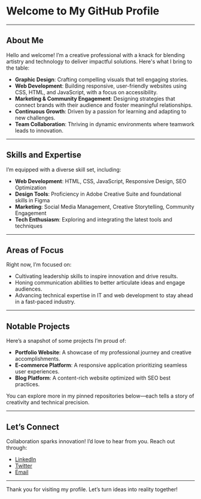 # Welcome to My GitHub Profile

---

## About Me
Hello and welcome! I’m a creative professional with a knack for blending artistry and technology to deliver impactful solutions. Here's what I bring to the table:

- **Graphic Design**: Crafting compelling visuals that tell engaging stories.
- **Web Development**: Building responsive, user-friendly websites using CSS, HTML, and JavaScript, with a focus on accessibility.
- **Marketing & Community Engagement**: Designing strategies that connect brands with their audience and foster meaningful relationships.
- **Continuous Growth**: Driven by a passion for learning and adapting to new challenges.
- **Team Collaboration**: Thriving in dynamic environments where teamwork leads to innovation.

---

## Skills and Expertise
I’m equipped with a diverse skill set, including:
- **Web Development**: HTML, CSS, JavaScript, Responsive Design, SEO Optimization
- **Design Tools**: Proficiency in Adobe Creative Suite and foundational skills in Figma
- **Marketing**: Social Media Management, Creative Storytelling, Community Engagement
- **Tech Enthusiasm**: Exploring and integrating the latest tools and techniques

---

## Areas of Focus
Right now, I’m focused on:
- Cultivating leadership skills to inspire innovation and drive results.
- Honing communication abilities to better articulate ideas and engage audiences.
- Advancing technical expertise in IT and web development to stay ahead in a fast-paced industry.

---

## Notable Projects
Here’s a snapshot of some projects I’m proud of:
- **Portfolio Website**: A showcase of my professional journey and creative accomplishments.
- **E-commerce Platform**: A responsive application prioritizing seamless user experiences.
- **Blog Platform**: A content-rich website optimized with SEO best practices.

You can explore more in my pinned repositories below—each tells a story of creativity and technical precision.

---

## Let’s Connect
Collaboration sparks innovation! I’d love to hear from you. Reach out through:

- [LinkedIn](https://www.linkedin.com/in/rephaelaplacador/)
- [Twitter](https://twitter.com/ImJustPael)
- [Email](mailto:rephael.aplacador1673@gmail.com)

---

Thank you for visiting my profile. Let’s turn ideas into reality together!
